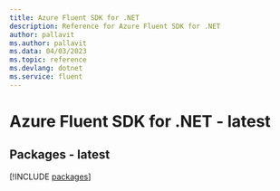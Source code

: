 ```yaml
---
title: Azure Fluent SDK for .NET
description: Reference for Azure Fluent SDK for .NET
author: pallavit
ms.author: pallavit
ms.data: 04/03/2023
ms.topic: reference
ms.devlang: dotnet
ms.service: fluent
---
```

# Azure Fluent SDK for .NET - latest
## Packages - latest
[!INCLUDE [packages](fluent-index.md)]